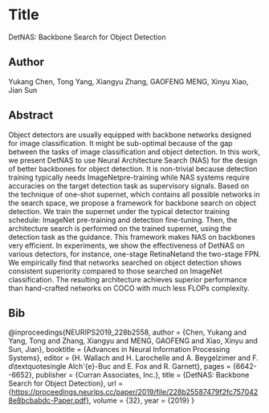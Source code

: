 # Title
DetNAS: Backbone Search for Object Detection

## Author
Yukang Chen, Tong Yang, Xiangyu Zhang, GAOFENG MENG, Xinyu Xiao, Jian Sun

## Abstract
Object detectors are usually equipped with backbone networks designed for image classification. It might be sub-optimal because of the gap between the tasks of image classification and object detection. In this work, we present DetNAS to use Neural Architecture Search (NAS) for the design of better backbones for object detection. It is non-trivial because detection training typically needs ImageNetpre-training while NAS systems require accuracies on the target detection task as supervisory signals. Based on the technique of one-shot supernet, which contains all possible networks in the search space, we propose a framework for backbone search on object detection. We train the supernet under the typical detector training schedule: ImageNet pre-training and detection fine-tuning. Then, the architecture search is performed on the trained supernet, using the detection task as the guidance. This framework makes NAS on backbones very efficient. In experiments, we show the effectiveness of DetNAS on various detectors, for instance, one-stage RetinaNetand the two-stage FPN. We empirically find that networks searched on object detection shows consistent superiority compared to those searched on ImageNet classification. The resulting architecture achieves superior performance than hand-crafted networks on COCO with much less FLOPs complexity.

## Bib
@inproceedings{NEURIPS2019_228b2558,
 author = {Chen, Yukang and Yang, Tong and Zhang, Xiangyu and MENG, GAOFENG and Xiao, Xinyu and Sun, Jian},
 booktitle = {Advances in Neural Information Processing Systems},
 editor = {H. Wallach and H. Larochelle and A. Beygelzimer and F. d\textquotesingle Alch\'{e}-Buc and E. Fox and R. Garnett},
 pages = {6642--6652},
 publisher = {Curran Associates, Inc.},
 title = {DetNAS: Backbone Search for Object Detection},
 url = {https://proceedings.neurips.cc/paper/2019/file/228b25587479f2fc7570428e8bcbabdc-Paper.pdf},
 volume = {32},
 year = {2019}
}

